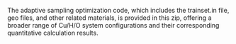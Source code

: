 The adaptive sampling optimization code, which includes the trainset.in file, geo files, and other related materials, is provided in this zip, offering a broader range of Cu/H/O system configurations and their corresponding quantitative calculation results.
